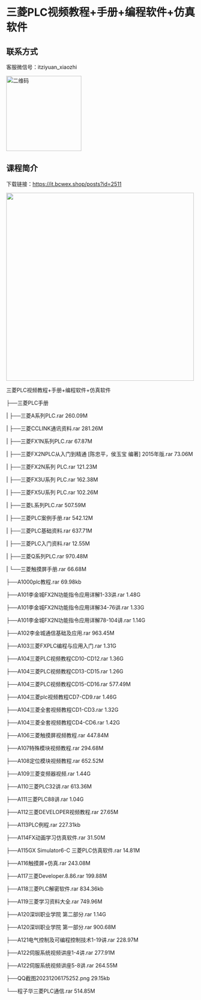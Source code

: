 # 三菱PLC视频教程+手册+编程软件+仿真软件

## 联系方式

客服微信号：itziyuan_xiaozhi

<img src="https://ziyuanyun.oss-cn-guangzhou.aliyuncs.com/common/20240614073449/666b82192834a.jpg" width="200" height="200" alt="二维码">

## 课程简介

下载链接：https://it.bcwex.shop/posts?id=2511

<img src="https://ziyuanyun.oss-cn-guangzhou.aliyuncs.com/yun/20240515184038/66449126322cc.jpg" width="500" alt="">

  三菱PLC视频教程+手册+编程软件+仿真软件



 ├──三菱PLC手册

 | ├──三菱A系列PLC.rar 260.09M

 | ├──三菱CCLINK通讯资料.rar 281.26M

 | ├──三菱FX1N系列PLC.rar 67.87M

 | ├──三菱FX2NPLC从入门到精通 [陈忠平，侯玉宝 编著] 2015年版.rar 73.06M

 | ├──三菱FX2N系列 PLC.rar 121.23M

 | ├──三菱FX3U系列 PLC.rar 162.38M

 | ├──三菱FX5U系列 PLC.rar 102.26M

 | ├──三菱L系列PLC.rar 507.59M

 | ├──三菱PLC案例手册.rar 542.12M

 | ├──三菱PLC基础资料.rar 637.71M

 | ├──三菱PLC入门资料.rar 12.55M

 | ├──三菱Q系列PLC.rar 970.48M

 | └──三菱触摸屏手册.rar 66.68M

 ├──A1000plc教程.rar 69.98kb

 ├──A101李金城FX2N功能指令应用详解1-33讲.rar 1.48G

 ├──A101李金城FX2N功能指令应用详解34-76讲.rar 1.33G

 ├──A101李金城FX2N功能指令应用详解78-104讲.rar 1.14G

 ├──A102李金城通信基础及应用.rar 963.45M

 ├──A103三菱FXPLC编程与应用入门.rar 1.31G

 ├──A104三菱PLC视频教程CD10-CD12.rar 1.36G

 ├──A104三菱PLC视频教程CD13-CD15.rar 1.26G

 ├──A104三菱PLC视频教程CD15-CD16.rar 577.49M

 ├──A104三菱plc视频教程CD7-CD9.rar 1.46G

 ├──A104三菱全套视频教程CD1-CD3.rar 1.32G

 ├──A104三菱全套视频教程CD4-CD6.rar 1.42G

 ├──A106三菱触摸屏视频教程.rar 447.84M

 ├──A107特殊模块视频教程.rar 294.68M

 ├──A108定位模块视频教程.rar 652.52M

 ├──A109三菱变频器视频.rar 1.44G

 ├──A110三菱PLC32讲.rar 613.36M

 ├──A111三菱PLC88讲.rar 1.04G

 ├──A112三菱DEVELOPER视频教程.rar 27.65M

 ├──A113PLC例程.rar 227.31kb

 ├──A114FX动画学习仿真软件.rar 31.50M

 ├──A115GX Simulator6-C 三菱PLC仿真软件.rar 14.81M

 ├──A116触摸屏+仿真.rar 243.08M

 ├──A117三菱Developer.8.86.rar 199.88M

 ├──A118三菱PLC解密软件.rar 834.36kb

 ├──A119三菱学习资料大全.rar 749.96M

 ├──A120深圳职业学院 第二部分.rar 1.14G

 ├──A120深圳职业学院 第一部分.rar 900.68M

 ├──A121电气控制及可编程控制技术1-19讲.rar 228.97M

 ├──A122伺服系统视频讲座1-4讲.rar 277.91M

 ├──A122伺服系统视频讲座5-8讲.rar 264.55M

 ├──QQ截图20231206175252.png 29.15kb

 └──程子华三菱PLC通信.rar 514.85M

  